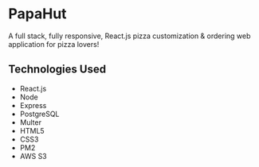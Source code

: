 # PapaHut

A full stack, fully responsive, React.js pizza customization & ordering web application for pizza lovers!

## Technologies Used

- React.js
- Node
- Express
- PostgreSQL
- Multer
- HTML5
- CSS3
- PM2
- AWS S3
